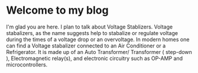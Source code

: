 # Welcome to my blog

I'm glad you are here. I plan to talk about Voltage Stablizers. Voltage stabalizers, as the name suggests help to stabalize or regulate voltage during the times of a voltage drop or an overvoltage. In modern homes one can find a Voltage stabalizer connected to an Air Conditioner or a Refrigerator. It is made up of an Auto Transformer/ Transformer ( step-down ), Electromagnetic relay(s), and electronic circuitry such as OP-AMP and microcontrollers. 
